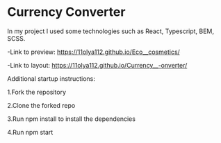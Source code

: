 # Currency Converter

In my project I used some technologies such as React, Typescript, BEM, SCSS.

-Link to preview: https://11olya112.github.io/Eco__cosmetics/

-Link to layout: https://11olya112.github.io/Currency__-onverter/

Additional startup instructions:

1.Fork the repository

2.Clone the forked repo

3.Run npm install to install the dependencies

4.Run npm start
